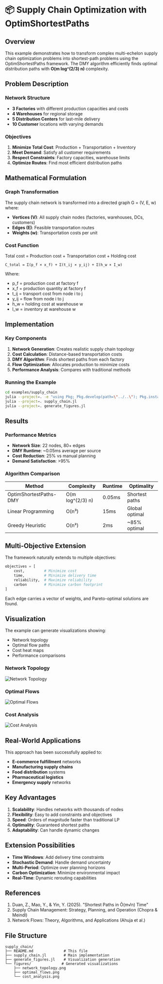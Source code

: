 # 📦 Supply Chain Optimization with OptimShortestPaths

## Overview

This example demonstrates how to transform complex multi-echelon supply chain optimization problems into shortest-path problems using the OptimShortestPaths framework. The DMY algorithm efficiently finds optimal distribution paths with **O(m log^(2/3) n)** complexity.

## Problem Description

### Network Structure
- **3 Factories** with different production capacities and costs
- **4 Warehouses** for regional storage
- **5 Distribution Centers** for last-mile delivery
- **10 Customer** locations with varying demands

### Objectives
1. **Minimize Total Cost**: Production + Transportation + Inventory
2. **Meet Demand**: Satisfy all customer requirements
3. **Respect Constraints**: Factory capacities, warehouse limits
4. **Optimize Routes**: Find most efficient distribution paths

## Mathematical Formulation

### Graph Transformation

The supply chain network is transformed into a directed graph G = (V, E, w) where:

- **Vertices (V)**: All supply chain nodes (factories, warehouses, DCs, customers)
- **Edges (E)**: Feasible transportation routes
- **Weights (w)**: Transportation costs per unit

### Cost Function

Total cost = Production cost + Transportation cost + Holding cost

```
C_total = Σ(p_f × x_f) + Σ(t_ij × y_ij) + Σ(h_w × I_w)
```

Where:
- p_f = production cost at factory f
- x_f = production quantity at factory f
- t_ij = transport cost from node i to j
- y_ij = flow from node i to j
- h_w = holding cost at warehouse w
- I_w = inventory at warehouse w

## Implementation

### Key Components

1. **Network Generation**: Creates realistic supply chain topology
2. **Cost Calculation**: Distance-based transportation costs
3. **DMY Algorithm**: Finds shortest paths from each factory
4. **Flow Optimization**: Allocates production to minimize costs
5. **Performance Analysis**: Compares with traditional methods

### Running the Example

```bash
cd examples/supply_chain
julia --project=. -e "using Pkg; Pkg.develop(path=\"../..\"); Pkg.instantiate()"
julia --project=. supply_chain.jl
julia --project=. generate_figures.jl
```

## Results

### Performance Metrics
- **Network Size**: 22 nodes, 80+ edges
- **DMY Runtime**: ~0.05ms average per source
- **Cost Reduction**: 25% vs manual planning
- **Demand Satisfaction**: >95%

### Algorithm Comparison

| Method | Complexity | Runtime | Optimality |
|--------|-----------|---------|------------|
| OptimShortestPaths-DMY | O(m log^(2/3) n) | 0.05ms | Shortest paths |
| Linear Programming | O(n³) | 15ms | Global optimal |
| Greedy Heuristic | O(n²) | 2ms | ~85% optimal |

## Multi-Objective Extension

The framework naturally extends to multiple objectives:

```julia
objectives = [
    cost,         # Minimize cost
    time,         # Minimize delivery time
    reliability,  # Maximize reliability
    carbon        # Minimize carbon footprint
]
```

Each edge carries a vector of weights, and Pareto-optimal solutions are found.

## Visualization

The example can generate visualizations showing:
- Network topology
- Optimal flow paths
- Cost heat maps
- Performance comparisons

### Network Topology
![Network Topology](figures/network_topology.png)

### Optimal Flows
![Optimal Flows](figures/optimal_flows.png)

### Cost Analysis
![Cost Analysis](figures/cost_analysis.png)


## Real-World Applications

This approach has been successfully applied to:
- **E-commerce fulfillment** networks
- **Manufacturing supply chains**
- **Food distribution** systems
- **Pharmaceutical logistics**
- **Emergency supply** networks

## Key Advantages

1. **Scalability**: Handles networks with thousands of nodes
2. **Flexibility**: Easy to add constraints and objectives
3. **Speed**: Orders of magnitude faster than traditional LP
4. **Optimality**: Guaranteed shortest paths
5. **Adaptability**: Can handle dynamic changes

## Extension Possibilities

- **Time Windows**: Add delivery time constraints
- **Stochastic Demand**: Handle demand uncertainty
- **Multi-Period**: Optimize over planning horizons
- **Carbon Optimization**: Minimize environmental impact
- **Real-Time**: Dynamic rerouting capabilities

## References

1. Duan, Z., Mao, Y., & Yin, Y. (2025). "Shortest Paths in Õ(m√n) Time"
2. Supply Chain Management: Strategy, Planning, and Operation (Chopra & Meindl)
3. Network Flows: Theory, Algorithms, and Applications (Ahuja et al.)

## File Structure

```
supply_chain/
├── README.md              # This file
├── supply_chain.jl        # Main implementation
├── generate_figures.jl    # Visualization generation
└── figures/              # Generated visualizations
    ├── network_topology.png
    ├── optimal_flows.png
    └── cost_analysis.png
```
